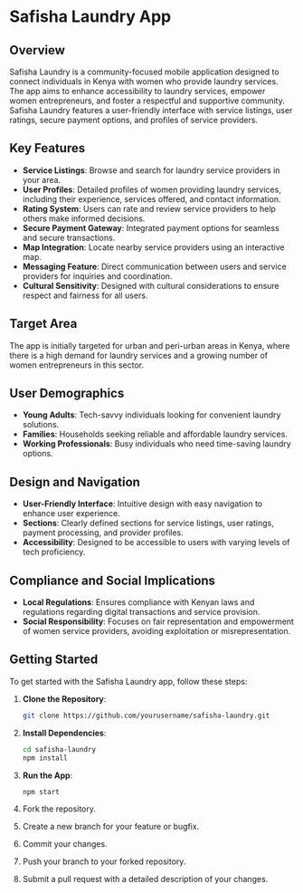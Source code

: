 # Safisha Laundry App
## Overview
Safisha Laundry is a community-focused mobile application designed to connect individuals in Kenya with women who provide laundry services. The app aims to enhance accessibility to laundry services, empower women entrepreneurs, and foster a respectful and supportive community. Safisha Laundry features a user-friendly interface with service listings, user ratings, secure payment options, and profiles of service providers.

## Key Features
- **Service Listings**: Browse and search for laundry service providers in your area.
- **User Profiles**: Detailed profiles of women providing laundry services, including their experience, services offered, and contact information.
- **Rating System**: Users can rate and review service providers to help others make informed decisions.
- **Secure Payment Gateway**: Integrated payment options for seamless and secure transactions.
- **Map Integration**: Locate nearby service providers using an interactive map.
- **Messaging Feature**: Direct communication between users and service providers for inquiries and coordination.
- **Cultural Sensitivity**: Designed with cultural considerations to ensure respect and fairness for all users.

## Target Area
The app is initially targeted for urban and peri-urban areas in Kenya, where there is a high demand for laundry services and a growing number of women entrepreneurs in this sector.

## User Demographics
- **Young Adults**: Tech-savvy individuals looking for convenient laundry solutions.
- **Families**: Households seeking reliable and affordable laundry services.
- **Working Professionals**: Busy individuals who need time-saving laundry options.

## Design and Navigation
- **User-Friendly Interface**: Intuitive design with easy navigation to enhance user experience.
- **Sections**: Clearly defined sections for service listings, user ratings, payment processing, and provider profiles.
- **Accessibility**: Designed to be accessible to users with varying levels of tech proficiency.

## Compliance and Social Implications
- **Local Regulations**: Ensures compliance with Kenyan laws and regulations regarding digital transactions and service provision.
- **Social Responsibility**: Focuses on fair representation and empowerment of women service providers, avoiding exploitation or misrepresentation.

## Getting Started
To get started with the Safisha Laundry app, follow these steps:

1. **Clone the Repository**:
   ```bash
   git clone https://github.com/yourusername/safisha-laundry.git
   ```
2. **Install Dependencies**:
   ```bash
   cd safisha-laundry
   npm install
   ```
3. **Run the App**:
   ```bash
   npm start
   ```

1. Fork the repository.
2. Create a new branch for your feature or bugfix.
3. Commit your changes.
4. Push your branch to your forked repository.
5. Submit a pull request with a detailed description of your changes.


